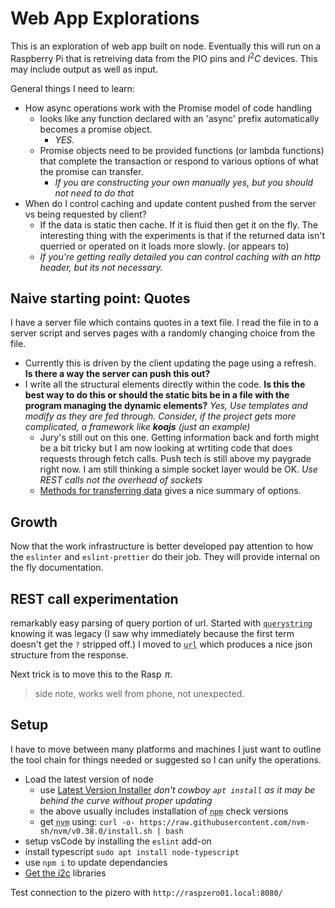 # Web App Explorations

This is an exploration of web app built on node. Eventually this will run on a Raspberry Pi that is retreiving data from 
the PIO pins and $I^2C$ devices.  This may include output as well as input.

General things I need to learn:
  - How async operations work with the Promise model of code handling
    - looks like any function declared with an 'async' prefix automatically becomes a promise object.
      - *YES.*
    - Promise objects need to be provided functions (or lambda functions) that complete the transaction or respond to various options of what the promise can transfer.
      - *If you are constructing your own manually yes, but you should not need to do that*
  - When do I control caching and update content pushed from the server vs being requested by client?
    - If the data is static then cache. If it is fluid then get it on the fly.  The interesting thing with the experiments is that if the returned data isn't querried or operated on it loads more slowly. (or appears to)
    - *If you're getting really detailed you can control caching with an http header, but its not necessary.*

## Naive starting point: Quotes
I have a server file which contains quotes in a text file. I read the file in to a server script and serves pages with a randomly changing choice from the file.  
  - Currently this is driven by the client updating the page using a refresh. **Is there a way the server can push this out?**  
  - I write all the structural elements directly within the code. **Is this the best way to do this or should the static bits be in a file with the program managing the dynamic elements?** *Yes, Use templates and modify as they are fed through. Consider, if the project gets more complicated, a framework like **koajs** (just an example)*  
    - Jury's still out on this one. Getting information back and forth might be a bit tricky but I am now looking at wrtiting code that does requests through fetch calls.  Push tech is still above my paygrade right now.  I am still thinking a simple socket layer would be OK. *Use REST calls not the overhead of sockets*
    - [Methods for transferring data](https://www.c-sharpcorner.com/UploadFile/suthish_nair/different-ways-to-pass-data-between-web-forms/) gives a nice summary of options.

## Growth
Now that the work infrastructure is better developed pay attention to how the `eslinter` and `eslint-prettier` do their job. They will provide internal on the fly documentation. 

## REST call experimentation
remarkably easy parsing of query portion of url. Started with <abbr title="import * as querystring from 'node:querystring';">`querystring`</abbr> knowing it was legacy (I saw why immediately because the first term doesn't get the `?` stripped off.)  I moved to <abbr title="import * as url from 'node:url';">`url`</abbr> which produces a nice json structure from the response.

Next trick is to move this to the Rasp $\!\pi$.
> side note, works well from phone, not unexpected.

## Setup
I have to move between many platforms and machines I just want to outline the tool chain for things needed or suggested so I can unify the operations.
  - Load the latest version of node
    - use [Latest Version Installer](https://github.com/nodesource/distributions/blob/master/README.md#debinstall) *don't cowboy `apt install` as it may be behind the curve without proper updating*
    - the above usually includes installation of <abbr title="node package installer">`npm`</abbr>  check versions
    - get <abbr title="node version manager">`nvm`</abbr> using: `curl -o- https://raw.githubusercontent.com/nvm-sh/nvm/v0.38.0/install.sh | bash`
  - setup vsCode by installing the `eslint` add-on
  - install typescript `sudo apt install node-typescript`
  - use `npm i` to update dependancies
  - [Get the i2c](https://www.npmjs.com/package/i2c) libraries
  
Test connection to the pizero with `http://raspzero01.local:8080/`